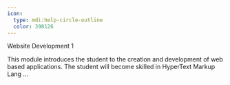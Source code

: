 ```yaml
---
icon:
  type: mdi:help-circle-outline
  color: 398126
---
```

Website Development 1

This module introduces the student to the creation and development of web based applications. The student will become skilled in HyperText Markup Lang ... 
